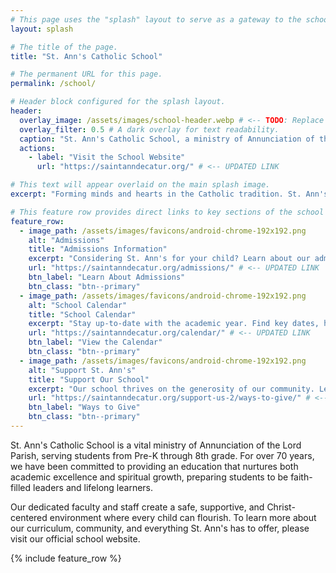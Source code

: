 ```yaml
---
# This page uses the "splash" layout to serve as a gateway to the school's website.
layout: splash

# The title of the page.
title: "St. Ann's Catholic School"

# The permanent URL for this page.
permalink: /school/

# Header block configured for the splash layout.
header:
  overlay_image: /assets/images/school-header.webp # <-- TODO: Replace with a photo of the school building, students, or a classroom.
  overlay_filter: 0.5 # A dark overlay for text readability.
  caption: "St. Ann's Catholic School, a ministry of Annunciation of the Lord Parish"
  actions:
    - label: "Visit the School Website"
      url: "https://saintanndecatur.org/" # <-- UPDATED LINK

# This text will appear overlaid on the main splash image.
excerpt: "Forming minds and hearts in the Catholic tradition. St. Ann's Catholic School offers academic excellence rooted in faith, service, and community."

# This feature row provides direct links to key sections of the school's website.
feature_row:
  - image_path: /assets/images/favicons/android-chrome-192x192.png
    alt: "Admissions"
    title: "Admissions Information"
    excerpt: "Considering St. Ann's for your child? Learn about our admissions process, schedule a tour, and discover the value of a Catholic education."
    url: "https://saintanndecatur.org/admissions/" # <-- UPDATED LINK
    btn_label: "Learn About Admissions"
    btn_class: "btn--primary"
  - image_path: /assets/images/favicons/android-chrome-192x192.png
    alt: "School Calendar"
    title: "School Calendar"
    excerpt: "Stay up-to-date with the academic year. Find key dates, holidays, early dismissals, and school events."
    url: "https://saintanndecatur.org/calendar/" # <-- UPDATED LINK
    btn_label: "View the Calendar"
    btn_class: "btn--primary"
  - image_path: /assets/images/favicons/android-chrome-192x192.png
    alt: "Support St. Ann's"
    title: "Support Our School"
    excerpt: "Our school thrives on the generosity of our community. Learn how you can support our mission and make a difference for our students."
    url: "https://saintanndecatur.org/support-us-2/ways-to-give/" # <-- UPDATED LINK
    btn_label: "Ways to Give"
    btn_class: "btn--primary"
---
```


St. Ann's Catholic School is a vital ministry of Annunciation of the Lord Parish, serving students from Pre-K through 8th grade. For over 70 years, we have been committed to providing an education that nurtures both academic excellence and spiritual growth, preparing students to be faith-filled leaders and lifelong learners.

Our dedicated faculty and staff create a safe, supportive, and Christ-centered environment where every child can flourish. To learn more about our curriculum, community, and everything St. Ann's has to offer, please visit our official school website.

{% include feature_row %}